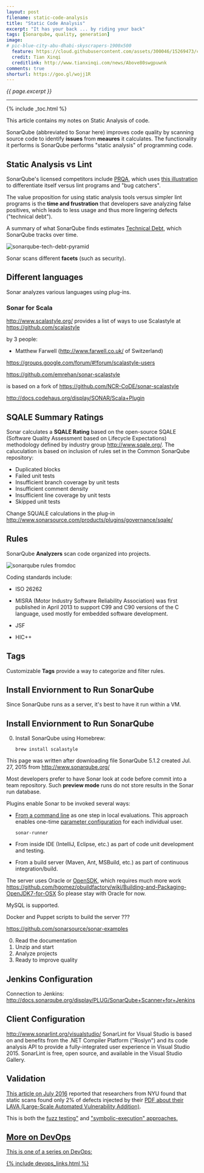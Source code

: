 ```yaml
---
layout: post
filename: static-code-analysis
title: "Static Code Analysis"
excerpt: "It has your back ... by riding your back"
tags: [Sonarqube, quality, generation]
image:
# pic-blue-city-abu-dhabi-skyscrapers-1900x500
  feature: https://cloud.githubusercontent.com/assets/300046/15269473/c8311bfa-19bc-11e6-890c-06abc511ef39.jpg
  credit: Tian Xinqi
  creditlink: http://www.tianxinqi.com/news/Above80swgpuwnk
comments: true
shorturl: https://goo.gl/wojj1R
---
```

<i>{{ page.excerpt }}</i>

<hr />

{% include _toc.html %}

This article contains my notes on Static Analysis of code.

SonarQube (abbreviated to Sonar here)
improves code quality by scanning source code
to identify **issues** from **meaures** it calculates.
The functionality it performs is
SonarQube performs "static analysis" of programming code.

## Static Analysis vs Lint #

SonarQube's licensed competitors include <a target="_blank" href="http://www.programmingresearch.com/">
PRQA</a>, which uses <a target="_blank" href="http://www.programmingresearch.com/static-analysis-software/why-static-analysis/">this illustration</a> to differentiate itself versus
lint programs and "bug catchers".
<amp-img width="871" height="520" alt="prqa-lint-vs-bug-catcher-vs-static-analysis-c51.jpg"
src="https://cloud.githubusercontent.com/assets/300046/16594601/6c3078ae-42a8-11e6-8f6c-c7a118a3d4c2.jpg">
</amp-img>

The value proposition for using static analysis tools versus simpler lint programs
is the <strong>time and frustration</strong> that developers save analyzing false positives,
which leads to less usage and thus more lingering defects ("technical debt").

A summary of what SonarQube finds estimates <a target="_blank" href="http://docs.sonarqube.org/display/SONAR/Technical+Debt">
Technical Debt</a>, 
which SonarQube tracks over time.

![sonarqube-tech-debt-pyramid](https://cloud.githubusercontent.com/assets/300046/10703589/eacf50be-7985-11e5-9f2f-70fc2f6f1986.jpeg)

Sonar scans different **facets** (such as security).


## Different languages #

Sonar analyzes various languages 
using plug-ins.

   <a id="ScalaSonar"></a>

   ### Sonar for Scala #

http://www.scalastyle.org/
provides a list of ways to use Scalastyle
at
https://github.com/scalastyle

by 3 people:

   * Matthew Farwell
   (http://www.farwell.co.uk/ of Switzerland)

https://groups.google.com/forum/#!forum/scalastyle-users

https://github.com/emrehan/sonar-scalastyle

is based on a fork of
https://github.com/NCR-CoDE/sonar-scalastyle

http://docs.codehaus.org/display/SONAR/Scala+Plugin



## SQALE Summary Ratings #

Sonar calculates a **SQALE Rating** based on the open-source
SQALE (Software Quality Assessment based on Lifecycle Expectations) methodology defined by industry group 
http://www.sqale.org/. The caluculation is based on inclusion of rules set in the Common SonarQube repository:

 * Duplicated blocks
 * Failed unit tests
 * Insufficient branch coverage by unit tests
 * Insufficient comment density
 * Insufficient line coverage by unit tests
 * Skipped unit tests

Change SQUALE calculations in the plug-in 
http://www.sonarsource.com/products/plugins/governance/sqale/

<a id="Rules"></a>

## Rules #

SonarQube **Analyzers** scan code organized into projects.

![sonarqube rules fromdoc](https://cloud.githubusercontent.com/assets/300046/10703031/0e192d50-7982-11e5-9a35-30cbeab3c69d.jpeg)

Coding standards include:

   * ISO 26262 

   * MISRA (Motor Industry Software Reliability Association) was first published in April 2013
   to support C99 and C90 versions of the C language, used mostly for embedded software development.

   * JSF

   * HIC++

<a id="Tags"></a>

## Tags #

Customizable **Tags** provide a way to categorize and filter rules.


<a id="InstallSonarQubeEnv"></a>

## Install Enviornment to Run SonarQube #

Since SonarQube runs as a server, it's best to have it run
within a VM.


<a id="InstallSonarQubeEnv"></a>

## Install Enviornment to Run SonarQube #

0. Install SonarQube using Homebrew:

   ```
   brew install scalastyle
   ```

This page was written after downloading file SonarQube 5.1.2 created Jul. 27, 2015
from 
<a target="_blank" href="http://www.sonarqube.org/">
  http://www.sonarqube.org/</a>



Most developers prefer to have Sonar look at code before commit into a team repository.
Such **preview mode** runs do not store results in the Sonar run database.

Plugins enable Sonar to be invoked several ways:

  * <a target="_blank" href="http://docs.sonarqube.org/x/3AAW">From a command line</a> as one step in local evaluations.
    This approach enables one-time <a target="_blank" href="http://docs.sonarqube.org/display/SONAR/Analysis+Parameters">parameter configuration</a> 
    for each individual user.

    ```
    sonar-runner
    ```

  * From inside IDE (IntelliJ, Eclipse, etc.) as part of code unit development and testing.

  * From a build server (Maven, Ant, MSBuild, etc.) as part of continuous integration/build.

The server uses Oracle or <a target="_blank" href="http://openjdk.java.net/install/index.html">OpenSDK</a>,
which requires much more work 
https://github.com/hgomez/obuildfactory/wiki/Building-and-Packaging-OpenJDK7-for-OSX
So please stay with Oracle for now.

MySQL is supported.

Docker and Puppet scripts to build the server ???

https://github.com/sonarsource/sonar-examples


0. Read the documentation
0. Unzip and start
0. Analyze projects
0. Ready to improve quality


<a id="JenkinsConfiguration"></a>

## Jenkins Configuration #

Connection to Jenkins:
http://docs.sonarqube.org/display/PLUG/SonarQube+Scanner+for+Jenkins


<a id="ClientConfiguration"></a>

## Client Configuration #

http://www.sonarlint.org/visualstudio/
SonarLint for Visual Studio is based on and benefits from the .NET Compiler Platform ("Roslyn") and its code analysis API to provide a fully-integrated user experience in Visual Studio 2015.
SonarLint is free, open source, and available in the Visual Studio Gallery.


## Validation #

<a target="_blank" href="http://www.computerworld.com/article/3093423/application-development/the-truth-about-bug-finders-theyre-essentially-useless.html">This article on July 2016</a>
reported that researchers from NYU found that static scans found only 2% of defects 
injected by their <a target="_blank" href="http://www.ieee-security.org/TC/SP2016/papers/0824a110.pdf">
PDF about their LAVA (Large-Scale Automated Vulnerability Addition)</a>.

This is both the 
<a target="_blank" href="https://www.wikiwand.com/en/Fuzz_testing">
fuzz testing"</a> and 
<a target="_blank" href="https://www.wikiwand.com/en/Symbolic_execution">
"symbolic-execution" approaches.



## More on DevOps #

This is one of a series on DevOps:

{% include devops_links.html %}
